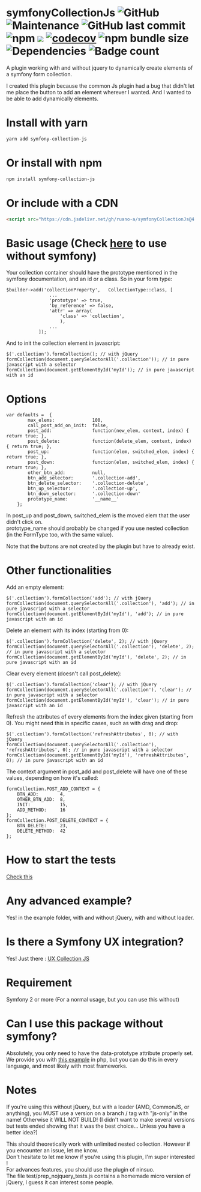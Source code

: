 # symfonyCollectionJs ![GitHub](https://img.shields.io/github/license/ruano-a/symfonyCollectionJs) ![Maintenance](https://img.shields.io/maintenance/yes/2022) ![GitHub last commit](https://img.shields.io/github/last-commit/ruano-a/symfonyCollectionJs) ![npm](https://img.shields.io/npm/dm/symfony-collection-js?label=npm%20downloads) [![](https://data.jsdelivr.com/v1/package/npm/symfony-collection-js/badge)](https://www.jsdelivr.com/package/npm/symfony-collection-js) [![codecov](https://codecov.io/gh/ruano-a/symfonyCollectionJs/branch/master-js-only/graph/badge.svg?token=Z93Y3NTP1Q)](https://codecov.io/gh/ruano-a/symfonyCollectionJs) ![npm bundle size](https://img.shields.io/bundlephobia/min/symfony-collection-js) ![Dependencies](https://badgen.net/bundlephobia/dependency-count/symfony-collection-js) ![Badge count](https://img.shields.io/badge/badge%20count-enough%20%3C3-blue)
A plugin working with and without jquery to dynamically create elements of a symfony form collection.

I created this plugin because the common Js plugin had a bug that didn't let me place the button to add an element wherever I wanted.  And I wanted to be able to add dynamically elements.

# Install with yarn
```sh
yarn add symfony-collection-js
```

# Or install with npm
```sh
npm install symfony-collection-js
```

# Or include with a CDN
```html
<script src="https://cdn.jsdelivr.net/gh/ruano-a/symfonyCollectionJs@4.2.1-js-only/symfonyCollectionJs.min.js"></script>
```

# Basic usage (Check [here](#can-i-use-this-package-without-symfony-) to use without symfony)

Your collection container should have the prototype mentioned in the symfony documentation, and an id or a class. So in your form type:
~~~~
$builder->add('collectionProperty',   CollectionType::class, [
                ...
                'prototype' => true,
                'by_reference' => false,
                'attr' => array(
                    'class' => 'collection',
                    ),
                ...
            ]);
~~~~

And to init the collection element in javascript:
~~~~
$('.collection').formCollection(); // with jQuery
formCollection(document.querySelectorAll('.collection')); // in pure javascript with a selector
formCollection(document.getElementById('myId')); // in pure javascript with an id
~~~~

# Options 
~~~~
var defaults =  {
        max_elems:              100,
        call_post_add_on_init:  false,
        post_add:               function(new_elem, context, index) { return true; },
        post_delete:            function(delete_elem, context, index) { return true; },
        post_up:                function(elem, switched_elem, index) { return true; },
        post_down:              function(elem, switched_elem, index) { return true; },
        other_btn_add:          null,
        btn_add_selector:       '.collection-add',
        btn_delete_selector:    '.collection-delete',
        btn_up_selector:        '.collection-up',
        btn_down_selector:      '.collection-down'
        prototype_name:         '__name__'
    };
~~~~
In post_up and post_down, switched_elem is the moved elem that the user didn't click on.  
prototype_name should probably be changed if you use nested collection (in the FormType too, with the same value).

Note that the buttons are not created by the plugin but have to already exist.

# Other functionalities

Add an empty element:
~~~~
$('.collection').formCollection('add'); // with jQuery
formCollection(document.querySelectorAll('.collection'), 'add'); // in pure javascript with a selector
formCollection(document.getElementById('myId'), 'add'); // in pure javascript with an id
~~~~

Delete an element with its index (starting from 0):
~~~~
$('.collection').formCollection('delete', 2); // with jQuery
formCollection(document.querySelectorAll('.collection'), 'delete', 2); // in pure javascript with a selector
formCollection(document.getElementById('myId'), 'delete', 2); // in pure javascript with an id
~~~~

Clear every element (doesn't call post_delete):
~~~~
$('.collection').formCollection('clear'); // with jQuery
formCollection(document.querySelectorAll('.collection'), 'clear'); // in pure javascript with a selector
formCollection(document.getElementById('myId'), 'clear'); // in pure javascript with an id
~~~~

Refresh the attributes of every elements from the index given (starting from 0). You might need this in specific cases, such as with drag and drop:
~~~~
$('.collection').formCollection('refreshAttributes', 0); // with jQuery
formCollection(document.querySelectorAll('.collection'), 'refreshAttributes', 0); // in pure javascript with a selector
formCollection(document.getElementById('myId'), 'refreshAttributes', 0); // in pure javascript with an id
~~~~

The context argument in post_add and post_delete will have one of these values, depending on how it's called:
~~~~
formCollection.POST_ADD_CONTEXT = {
    BTN_ADD:        4,
    OTHER_BTN_ADD:  8,
    INIT:           15,
    ADD_METHOD:     16
};
formCollection.POST_DELETE_CONTEXT = {
    BTN_DELETE:     23,
    DELETE_METHOD:  42
};
~~~~

# How to start the tests

[Check this](./test/README.md)

# Any advanced example?

Yes! in the example folder, with and without jQuery, with and without loader.

# Is there a Symfony UX integration?

Yes! Just there : [UX Collection JS](https://github.com/tienvx/ux-collection-js)

# Requirement

Symfony 2 or more (For a normal usage, but you can use this without)

# Can I use this package without symfony?

Absolutely, you only need to have the data-prototype attribute properly set.
We provide you with [this example](./example/simple_collection_example_without_symfony.php) in php, but you can do this in every language, and most likely with most frameworks.

# Notes
If you're using this without jQuery, but with a loader (AMD, CommonJS, or anything), you MUST use a version on a branch / tag with "js-only" in the name! Otherwise it WILL NOT BUILD! (I didn't want to make several versions but tests ended showing that it was the best choice... Unless you have a better idea?)

This should theoretically work with unlimited nested collection. However if you encounter an issue, let me know.  
Don't hesitate to let me know if you're using this plugin, I'm super interested !  
For advances features, you should use the plugin of ninsuo.  
The file test/prep_nojquery_tests.js contains a homemade micro version of jQuery, I guess it can interest some people.
